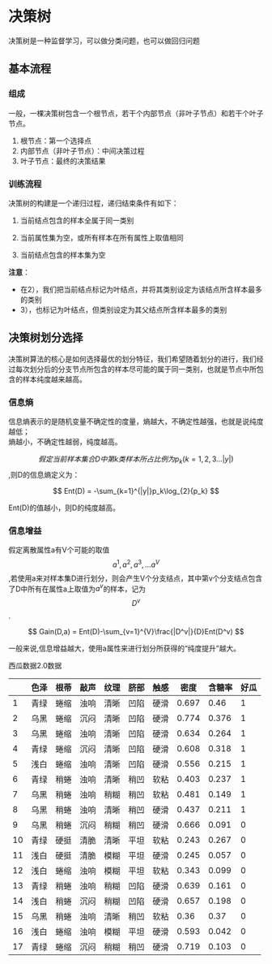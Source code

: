 # 决策树

决策树是一种监督学习，可以做分类问题，也可以做回归问题

## 基本流程

### 组成

一般，一棵决策树包含一个根节点，若干个内部节点（非叶子节点）和若干个叶子节点。

1. 根节点：第一个选择点
2. 内部节点（非叶子节点）：中间决策过程
3. 叶子节点：最终的决策结果

### 训练流程

决策树的构建是一个递归过程，递归结束条件有如下：  
1. 当前结点包含的样本全属于同一类别

1. 当前属性集为空，或所有样本在所有属性上取值相同

2. 当前结点包含的样本集为空

**注意**：

* 在2），我们把当前结点标记为叶结点，并将其类别设定为该结点所含样本最多的类别
* 3），也标记为叶结点，但类别设定为其父结点所含样本最多的类别

## 决策树划分选择

决策树算法的核心是如何选择最优的划分特征，我们希望随着划分的进行，我们经过每次划分后的分支节点所包含的样本尽可能的属于同一类别，也就是节点中所包含的样本纯度越来越高。

### 信息熵

信息熵表示的是随机变量不确定性的度量，熵越大，不确定性越强，也就是说纯度越低；  
熵越小，不确定性越弱，纯度越高。

$$假定当前样本集合D中第k类样本所占比例为p_k(k=1,2,3...|y|)$$,则D的信息熵定义为：


$$
Ent(D) = -\sum_{k=1}^{|y|}p_k\log_{2}{p_k}
$$


Ent\(D\)的值越小，则D的纯度越高。

### 信息增益

假定离散属性a有V个可能的取值$${a^1, a^2,a^3,...a^V}$$,若使用a来对样本集D进行划分，则会产生V个分支结点，其中第v个分支结点包含了D中所有在属性a上取值为$a^v$的样本，记为$$D^v$$.


$$
Gain(D,a) = Ent(D)-\sum_{v=1}^{V}\frac{|D^v|}{D}Ent(D^v)
$$


一般来说,信息增益越大，使用a属性来进行划分所获得的“纯度提升”越大。

西瓜数据2.0数据

|  | 色泽 | 根蒂 | 敲声 | 纹理 | 脐部 | 触感 | 密度 | 含糖率 | 好瓜 |
| --- | --- | --- | --- | --- | --- | --- | --- | --- | --- |
| 1 | 青绿 | 蜷缩 | 浊响 | 清晰 | 凹陷 | 硬滑 | 0.697 | 0.46 | 1 |
| 2 | 乌黑 | 蜷缩 | 沉闷 | 清晰 | 凹陷 | 硬滑 | 0.774 | 0.376 | 1 |
| 3 | 乌黑 | 蜷缩 | 浊响 | 清晰 | 凹陷 | 硬滑 | 0.634 | 0.264 | 1 |
| 4 | 青绿 | 蜷缩 | 沉闷 | 清晰 | 凹陷 | 硬滑 | 0.608 | 0.318 | 1 |
| 5 | 浅白 | 蜷缩 | 浊响 | 清晰 | 凹陷 | 硬滑 | 0.556 | 0.215 | 1 |
| 6 | 青绿 | 稍蜷 | 浊响 | 清晰 | 稍凹 | 软粘 | 0.403 | 0.237 | 1 |
| 7 | 乌黑 | 稍蜷 | 浊响 | 稍糊 | 稍凹 | 软粘 | 0.481 | 0.149 | 1 |
| 8 | 乌黑 | 稍蜷 | 浊响 | 清晰 | 稍凹 | 硬滑 | 0.437 | 0.211 | 1 |
| 9 | 乌黑 | 稍蜷 | 沉闷 | 稍糊 | 稍凹 | 硬滑 | 0.666 | 0.091 | 0 |
| 10 | 青绿 | 硬挺 | 清脆 | 清晰 | 平坦 | 软粘 | 0.243 | 0.267 | 0 |
| 11 | 浅白 | 硬挺 | 清脆 | 模糊 | 平坦 | 硬滑 | 0.245 | 0.057 | 0 |
| 12 | 浅白 | 蜷缩 | 浊响 | 模糊 | 平坦 | 软粘 | 0.343 | 0.099 | 0 |
| 13 | 青绿 | 稍蜷 | 浊响 | 稍糊 | 凹陷 | 硬滑 | 0.639 | 0.161 | 0 |
| 14 | 浅白 | 稍蜷 | 沉闷 | 稍糊 | 凹陷 | 硬滑 | 0.657 | 0.198 | 0 |
| 15 | 乌黑 | 稍蜷 | 浊响 | 清晰 | 稍凹 | 软粘 | 0.36 | 0.37 | 0 |
| 16 | 浅白 | 蜷缩 | 浊响 | 模糊 | 平坦 | 硬滑 | 0.593 | 0.042 | 0 |
| 17 | 青绿 | 蜷缩 | 沉闷 | 稍糊 | 稍凹 | 硬滑 | 0.719 | 0.103 | 0 |



